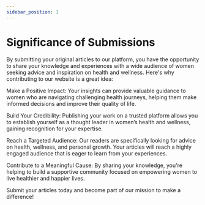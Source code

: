 ```yaml
---
sidebar_position: 1
---
```


# Significance of Submissions

By submitting your original articles to our platform, you have the opportunity to share your knowledge and experiences with a wide audience of women seeking advice and inspiration on health and wellness. Here's why contributing to our website is a great idea:

Make a Positive Impact: Your insights can provide valuable guidance to women who are navigating challenging health journeys, helping them make informed decisions and improve their quality of life.

Build Your Credibility: Publishing your work on a trusted platform allows you to establish yourself as a thought leader in women’s health and wellness, gaining recognition for your expertise.

Reach a Targeted Audience: Our readers are specifically looking for advice on health, wellness, and personal growth. Your articles will reach a highly engaged audience that is eager to learn from your experiences.

Contribute to a Meaningful Cause: By sharing your knowledge, you're helping to build a supportive community focused on empowering women to live healthier and happier lives.

Submit your articles today and become part of our mission to make a difference!